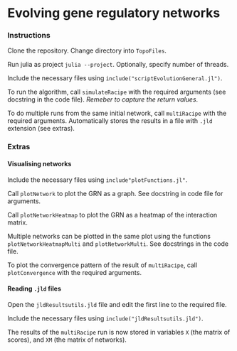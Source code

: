 # Evolving gene regulatory networks



### Instructions

Clone the repository. Change directory into `TopoFiles`. 

Run julia as project `julia --project`. Optionally, specify number of threads.

Include the necessary files using `include("scriptEvolutionGeneral.jl")`. 

To run the algorithm, call `simulateRacipe` with the required arguments (see docstring in the code file). *Remeber to capture the return values*.

To do multiple runs from the same initial network, call `multiRacipe` with the required arguments.  Automatically stores the results in a file with `.jld` extension (see extras).



### Extras

#### Visualising networks

Include the necessary files using `include"plotFunctions.jl"`.

Call `plotNetwork` to plot the GRN as a graph. See docstring in code file for arguments.

Call `plotNetworkHeatmap` to plot the GRN as a heatmap of the interaction matrix.

Multiple networks can be plotted in the same plot using the functions `plotNetworkHeatmapMulti` and `plotNetworkMulti`. See docstrings in the code file.

To plot the convergence pattern of the result of `multiRacipe`, call `plotConvergence` with the required arguments.



#### Reading `.jld` files

Open the `jldResultsutils.jld` file and edit the first line to the required file.

Include the necessary files using `include("jldResultsutils.jld")`.

The results of the `multiRacipe` run is now stored in variables `X` (the matrix of scores), and `XM` (the matrix of networks). 



